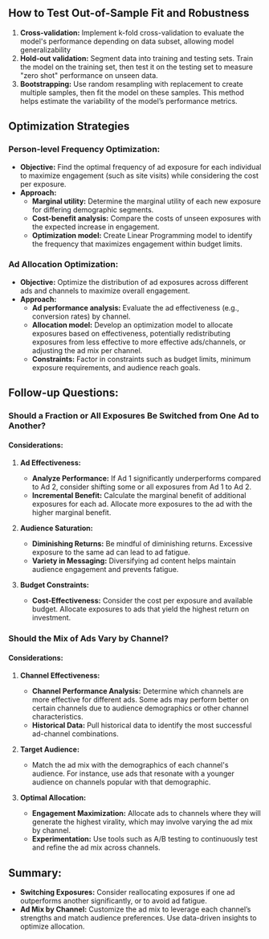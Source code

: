 

## How to Test Out-of-Sample Fit and Robustness

1. **Cross-validation:** Implement k-fold cross-validation to evaluate the model's performance depending on data subset, allowing model generalizability
2. **Hold-out validation:** Segment data into training and testing sets. Train the model on the training set, then test it on the testing set to measure "zero shot" performance on unseen data.
3. **Bootstrapping:** Use random resampling with replacement to create multiple samples, then fit the model on these samples. This method helps estimate the variability of the model’s performance metrics.

## Optimization Strategies

### Person-level Frequency Optimization:
- **Objective:** Find the optimal frequency of ad exposure for each individual to maximize engagement (such as site visits) while considering the cost per exposure.
- **Approach:** 
  - **Marginal utility:** Determine the marginal utility of each new exposure for differing demographic segments.
  - **Cost-benefit analysis:** Compare the costs of unseen exposures with the expected increase in engagement.
  - **Optimization model:** Create Linear Programming model to identify the frequency that maximizes engagement within budget limits.

### Ad Allocation Optimization:
- **Objective:** Optimize the distribution of ad exposures across different ads and channels to maximize overall engagement.
- **Approach:**
  - **Ad performance analysis:** Evaluate the ad effectiveness (e.g., conversion rates) by channel.
  - **Allocation model:** Develop an optimization model to allocate exposures based on effectiveness, potentially redistributing exposures from less effective to more effective ads/channels, or adjusting the ad mix per channel.
  - **Constraints:** Factor in constraints such as budget limits, minimum exposure requirements, and audience reach goals.

## Follow-up Questions:

### Should a Fraction or All Exposures Be Switched from One Ad to Another?

#### Considerations:
1. **Ad Effectiveness:**
   - **Analyze Performance:** If Ad 1 significantly underperforms compared to Ad 2, consider shifting some or all exposures from Ad 1 to Ad 2.
   - **Incremental Benefit:** Calculate the marginal benefit of additional exposures for each ad. Allocate more exposures to the ad with the higher marginal benefit.

2. **Audience Saturation:**
   - **Diminishing Returns:** Be mindful of diminishing returns. Excessive exposure to the same ad can lead to ad fatigue.
   - **Variety in Messaging:** Diversifying ad content helps maintain audience engagement and prevents fatigue.

3. **Budget Constraints:**
   - **Cost-Effectiveness:** Consider the cost per exposure and available budget. Allocate exposures to ads that yield the highest return on investment.

### Should the Mix of Ads Vary by Channel?

#### Considerations:
1. **Channel Effectiveness:**
   - **Channel Performance Analysis:** Determine which channels are more effective for different ads. Some ads may perform better on certain channels due to audience demographics or other channel characteristics.
   - **Historical Data:** Pull historical data to identify the most successful ad-channel combinations.

2. **Target Audience:**
   - Match the ad mix with the demographics of each channel's audience. For instance, use ads that resonate with a younger audience on channels popular with that demographic.

3. **Optimal Allocation:**
   - **Engagement Maximization:** Allocate ads to channels where they will generate the highest virality, which may involve varying the ad mix by channel.
   - **Experimentation:** Use tools such as A/B testing to continuously test and refine the ad mix across channels.

## Summary:
- **Switching Exposures:** Consider reallocating exposures if one ad outperforms another significantly, or to avoid ad fatigue.
- **Ad Mix by Channel:** Customize the ad mix to leverage each channel’s strengths and match audience preferences. Use data-driven insights to optimize allocation.
